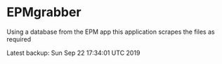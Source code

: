 # EPMgrabber
Using a database from the EPM app this application scrapes the files as required


Latest backup: Sun Sep 22 17:34:01 UTC 2019
